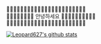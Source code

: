 

🤖🤖🤖🤖🤖🤖🤖🤖🤖🤖🤖🤖🤖🤖🤖🤖🤖🤖🤖🤖🤖🤖🤖  
🤖🤖🤖🤖🤖🤖🤖🤖 안녕하세요 🤖🤖🤖🤖🤖🤖🤖🤖🤖🤖  
🤖🤖🤖🤖🤖🤖🤖🤖🤖🤖🤖🤖🤖🤖🤖🤖🤖🤖🤖🤖🤖🤖🤖  



[![Leopard627's github stats](https://github-readme-stats.vercel.app/api?username=leopard627&show_icons=true&theme=radical)](https://github.com/anuraghazra/github-readme-stats)
